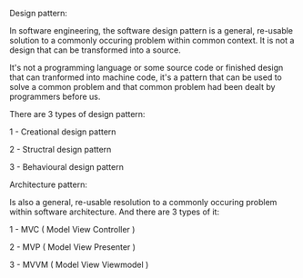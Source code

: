Design pattern:

In software engineering, the software design pattern is a general, re-usable solution to a commonly occuring problem within common context. It is not a design that can be transformed into a source.

It's not a programming language or some source code or finished design that can tranformed into machine code, it's a pattern that can be used to solve a common problem and that common problem had been dealt by programmers before us.

There are 3 types of design pattern:

1 - Creational design pattern

2 - Structral design pattern

3 - Behavioural design pattern

Architecture pattern:

Is also a general, re-usable resolution to a commonly occuring problem within software architecture. 
And there are 3 types of it:

1 - MVC ( Model View Controller )

2 - MVP ( Model View Presenter )

3 - MVVM ( Model View Viewmodel )
